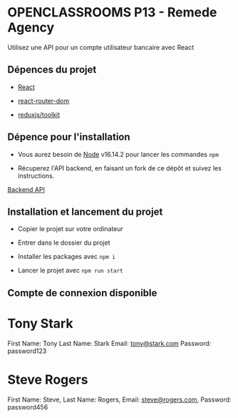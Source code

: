 # OPENCLASSROOMS P13 - Remede Agency

Utilisez une API pour un compte utilisateur bancaire avec React

## Dépences du projet

- [React](https://reactjs.org/)

- [react-router-dom](https://reactrouter.com/web/guides/quick-start)

- [reduxjs/toolkit](https://redux-toolkit.js.org/)

## Dépence pour l'installation

- Vous aurez besoin de [Node](https://nodejs.org/en/) v16.14.2 pour lancer les commandes `npm`

- Récuperez l'API backend, en faisant un fork de ce dépôt et suivez les instructions.

[Backend API](https://github.com/OpenClassrooms-Student-Center/Project-10-Bank-API.git)

## Installation et lancement du projet

- Copier le projet sur votre ordinateur

- Entrer dans le dossier du projet

- Installer les packages avec `npm i`

- Lancer le projet avec `npm run start`

## Compte de connexion disponible

# Tony Stark

First Name: Tony
Last Name: Stark
Email: tony@stark.com
Password: password123

# Steve Rogers

First Name: Steve,
Last Name: Rogers,
Email: steve@rogers.com,
Password: password456